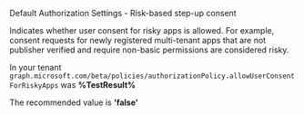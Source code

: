 Default Authorization Settings - Risk-based step-up consent

Indicates whether user consent for risky apps is allowed. For example, consent requests for newly registered multi-tenant apps that are not publisher verified and require non-basic permissions are considered risky.

<!--- Results --->

In your tenant `graph.microsoft.com/beta/policies/authorizationPolicy.allowUserConsentForRiskyApps` was **%TestResult%**

The recommended value is **'false'**
